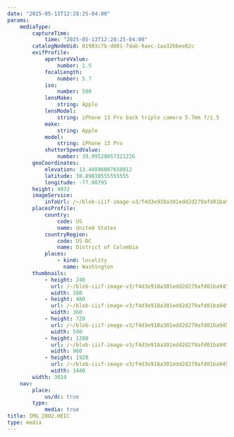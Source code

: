 ```yaml
---
date: "2025-05-13T12:28:25-04:00"
params:
    mediaType:
        captureTime:
            time: "2025-05-13T12:28:25-04:00"
        catalogNodeUid: 01983c7b-d081-7dab-9aec-1aa326bee82c
        exifProfile:
            apertureValue:
                number: 1.5
            focalLength:
                number: 5.7
            iso:
                number: 500
            lensMake:
                string: Apple
            lensModel:
                string: iPhone 13 Pro back triple camera 5.7mm f/1.5
            make:
                string: Apple
            model:
                string: iPhone 13 Pro
            shutterSpeedValue:
                number: 39.99520057321226
        geoCoordinates:
            elevation: 13.44896007650012
            latitude: 38.89810555555555
            longitude: -77.00795
        height: 4032
        imageService:
            infoUrl: /~/blob-iiif-image-v3/f4d3e918a301edd2d279afd01ba9453f665e697ff165f8ed15132165f5ce91f5/info.json
        placesProfile:
            country:
                code: US
                name: United States
            countryRegion:
                code: US-DC
                name: District of Columbia
            places:
                - kind: locality
                  name: Washington
        thumbnails:
            - height: 240
              url: /~/blob-iiif-image-v3/f4d3e918a301edd2d279afd01ba9453f665e697ff165f8ed15132165f5ce91f5/full/180%2C240/0/default.jpg
              width: 180
            - height: 480
              url: /~/blob-iiif-image-v3/f4d3e918a301edd2d279afd01ba9453f665e697ff165f8ed15132165f5ce91f5/full/360%2C480/0/default.jpg
              width: 360
            - height: 720
              url: /~/blob-iiif-image-v3/f4d3e918a301edd2d279afd01ba9453f665e697ff165f8ed15132165f5ce91f5/full/540%2C720/0/default.jpg
              width: 540
            - height: 1280
              url: /~/blob-iiif-image-v3/f4d3e918a301edd2d279afd01ba9453f665e697ff165f8ed15132165f5ce91f5/full/960%2C1280/0/default.jpg
              width: 960
            - height: 1920
              url: /~/blob-iiif-image-v3/f4d3e918a301edd2d279afd01ba9453f665e697ff165f8ed15132165f5ce91f5/full/1440%2C1920/0/default.jpg
              width: 1440
        width: 3024
    nav:
        place:
            us/dc: true
        type:
            media: true
title: IMG_2802.HEIC
type: media
---
```

